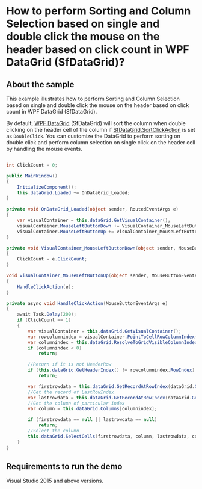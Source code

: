 # How to perform Sorting and Column Selection based on single and double click the mouse on the header based on click count in WPF DataGrid (SfDataGrid)?

## About the sample

This example illustrates how to perform Sorting and Column Selection based on single and double click the mouse on the header based on click count in WPF DataGrid (SfDataGrid).

By default, [WPF DataGrid](https://www.syncfusion.com/wpf-controls/datagrid) (SfDataGrid) will sort the column when double clicking on the header cell of the column if [SfDataGrid.SortClickAction](https://help.syncfusion.com/cr/wpf/Syncfusion.UI.Xaml.Grid.SfGridBase.html#Syncfusion_UI_Xaml_Grid_SfGridBase_SortClickAction) is set as `DoubleClick`. You can customize the DataGrid to perform sorting on double click and perform column selection on single click on the header cell by handling the mouse events.

```C#

int ClickCount = 0;

public MainWindow()
{
    InitializeComponent();
    this.dataGrid.Loaded += OnDataGrid_Loaded;
}

private void OnDataGrid_Loaded(object sender, RoutedEventArgs e)
{
    var visualContainer = this.dataGrid.GetVisualContainer();
    visualContainer.MouseLeftButtonDown += VisualContainer_MouseLeftButtonDown;
    visualContainer.MouseLeftButtonUp += visualContainer_MouseLeftButtonUp;
}

private void VisualContainer_MouseLeftButtonDown(object sender, MouseButtonEventArgs e)
{
    ClickCount = e.ClickCount;
}

void visualContainer_MouseLeftButtonUp(object sender, MouseButtonEventArgs e)
{
    HandleClickAction(e);
}

private async void HandleClickAction(MouseButtonEventArgs e)
{
    await Task.Delay(200);
    if (ClickCount == 1)
    {
        var visualContainer = this.dataGrid.GetVisualContainer();
        var rowcolumnindex = visualContainer.PointToCellRowColumnIndex(e.GetPosition(visualContainer));
        var columnindex = this.dataGrid.ResolveToGridVisibleColumnIndex(rowcolumnindex.ColumnIndex);
        if (columnindex < 0)
            return;

        //Return if it is not HeaderRow
        if (this.dataGrid.GetHeaderIndex() != rowcolumnindex.RowIndex)
            return;

        var firstrowdata = this.dataGrid.GetRecordAtRowIndex(dataGrid.GetFirstRowIndex());
        //Get the record of LastRowIndex 
        var lastrowdata = this.dataGrid.GetRecordAtRowIndex(dataGrid.GetLastRowIndex());
        //Get the column of particular index
        var column = this.dataGrid.Columns[columnindex];

        if (firstrowdata == null || lastrowdata == null)
            return;
        //Select the column
        this.dataGrid.SelectCells(firstrowdata, column, lastrowdata, column);
    }
}

```

## Requirements to run the demo 

Visual Studio 2015 and above versions.
